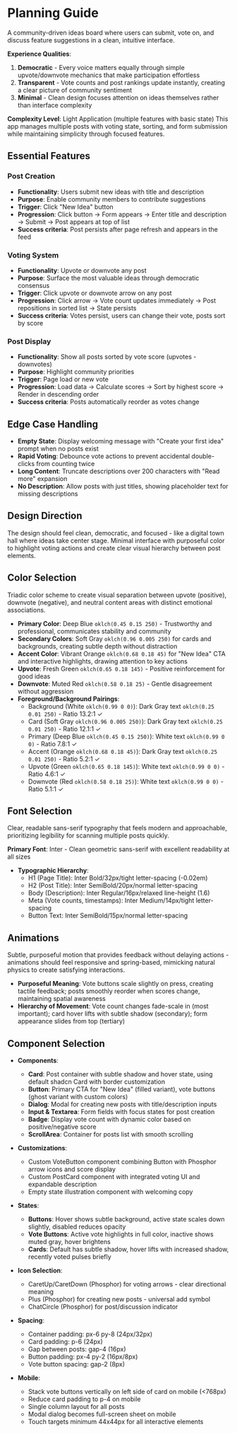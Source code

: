# Planning Guide

A community-driven ideas board where users can submit, vote on, and discuss feature suggestions in a clean, intuitive interface.

**Experience Qualities**:
1. **Democratic** - Every voice matters equally through simple upvote/downvote mechanics that make participation effortless
2. **Transparent** - Vote counts and post rankings update instantly, creating a clear picture of community sentiment
3. **Minimal** - Clean design focuses attention on ideas themselves rather than interface complexity

**Complexity Level**: Light Application (multiple features with basic state)
This app manages multiple posts with voting state, sorting, and form submission while maintaining simplicity through focused features.

## Essential Features

### Post Creation
- **Functionality**: Users submit new ideas with title and description
- **Purpose**: Enable community members to contribute suggestions
- **Trigger**: Click "New Idea" button
- **Progression**: Click button → Form appears → Enter title and description → Submit → Post appears at top of list
- **Success criteria**: Post persists after page refresh and appears in the feed

### Voting System
- **Functionality**: Upvote or downvote any post
- **Purpose**: Surface the most valuable ideas through democratic consensus
- **Trigger**: Click upvote or downvote arrow on any post
- **Progression**: Click arrow → Vote count updates immediately → Post repositions in sorted list → State persists
- **Success criteria**: Votes persist, users can change their vote, posts sort by score

### Post Display
- **Functionality**: Show all posts sorted by vote score (upvotes - downvotes)
- **Purpose**: Highlight community priorities
- **Trigger**: Page load or new vote
- **Progression**: Load data → Calculate scores → Sort by highest score → Render in descending order
- **Success criteria**: Posts automatically reorder as votes change

## Edge Case Handling

- **Empty State**: Display welcoming message with "Create your first idea" prompt when no posts exist
- **Rapid Voting**: Debounce vote actions to prevent accidental double-clicks from counting twice
- **Long Content**: Truncate descriptions over 200 characters with "Read more" expansion
- **No Description**: Allow posts with just titles, showing placeholder text for missing descriptions

## Design Direction

The design should feel clean, democratic, and focused - like a digital town hall where ideas take center stage. Minimal interface with purposeful color to highlight voting actions and create clear visual hierarchy between post elements.

## Color Selection

Triadic color scheme to create visual separation between upvote (positive), downvote (negative), and neutral content areas with distinct emotional associations.

- **Primary Color**: Deep Blue `oklch(0.45 0.15 250)` - Trustworthy and professional, communicates stability and community
- **Secondary Colors**: Soft Gray `oklch(0.96 0.005 250)` for cards and backgrounds, creating subtle depth without distraction
- **Accent Color**: Vibrant Orange `oklch(0.68 0.18 45)` for "New Idea" CTA and interactive highlights, drawing attention to key actions
- **Upvote**: Fresh Green `oklch(0.65 0.18 145)` - Positive reinforcement for good ideas
- **Downvote**: Muted Red `oklch(0.58 0.18 25)` - Gentle disagreement without aggression
- **Foreground/Background Pairings**:
  - Background (White `oklch(0.99 0 0)`): Dark Gray text `oklch(0.25 0.01 250)` - Ratio 13.2:1 ✓
  - Card (Soft Gray `oklch(0.96 0.005 250)`): Dark Gray text `oklch(0.25 0.01 250)` - Ratio 12.1:1 ✓
  - Primary (Deep Blue `oklch(0.45 0.15 250)`): White text `oklch(0.99 0 0)` - Ratio 7.8:1 ✓
  - Accent (Orange `oklch(0.68 0.18 45)`): Dark Gray text `oklch(0.25 0.01 250)` - Ratio 5.2:1 ✓
  - Upvote (Green `oklch(0.65 0.18 145)`): White text `oklch(0.99 0 0)` - Ratio 4.6:1 ✓
  - Downvote (Red `oklch(0.58 0.18 25)`): White text `oklch(0.99 0 0)` - Ratio 5.1:1 ✓

## Font Selection

Clear, readable sans-serif typography that feels modern and approachable, prioritizing legibility for scanning multiple posts quickly.

**Primary Font**: Inter - Clean geometric sans-serif with excellent readability at all sizes

- **Typographic Hierarchy**:
  - H1 (Page Title): Inter Bold/32px/tight letter-spacing (-0.02em)
  - H2 (Post Title): Inter SemiBold/20px/normal letter-spacing
  - Body (Description): Inter Regular/16px/relaxed line-height (1.6)
  - Meta (Vote counts, timestamps): Inter Medium/14px/tight letter-spacing
  - Button Text: Inter SemiBold/15px/normal letter-spacing

## Animations

Subtle, purposeful motion that provides feedback without delaying actions - animations should feel responsive and spring-based, mimicking natural physics to create satisfying interactions.

- **Purposeful Meaning**: Vote buttons scale slightly on press, creating tactile feedback; posts smoothly reorder when scores change, maintaining spatial awareness
- **Hierarchy of Movement**: Vote count changes fade-scale in (most important); card hover lifts with subtle shadow (secondary); form appearance slides from top (tertiary)

## Component Selection

- **Components**:
  - **Card**: Post container with subtle shadow and hover state, using default shadcn Card with border customization
  - **Button**: Primary CTA for "New Idea" (filled variant), vote buttons (ghost variant with custom colors)
  - **Dialog**: Modal for creating new posts with title/description inputs
  - **Input & Textarea**: Form fields with focus states for post creation
  - **Badge**: Display vote count with dynamic color based on positive/negative score
  - **ScrollArea**: Container for posts list with smooth scrolling
  
- **Customizations**:
  - Custom VoteButton component combining Button with Phosphor arrow icons and score display
  - Custom PostCard component with integrated voting UI and expandable description
  - Empty state illustration component with welcoming copy
  
- **States**:
  - **Buttons**: Hover shows subtle background, active state scales down slightly, disabled reduces opacity
  - **Vote Buttons**: Active vote highlights in full color, inactive shows muted gray, hover brightens
  - **Cards**: Default has subtle shadow, hover lifts with increased shadow, recently voted pulses briefly
  
- **Icon Selection**:
  - CaretUp/CaretDown (Phosphor) for voting arrows - clear directional meaning
  - Plus (Phosphor) for creating new posts - universal add symbol
  - ChatCircle (Phosphor) for post/discussion indicator
  
- **Spacing**:
  - Container padding: px-6 py-8 (24px/32px)
  - Card padding: p-6 (24px)
  - Gap between posts: gap-4 (16px)
  - Button padding: px-4 py-2 (16px/8px)
  - Vote button spacing: gap-2 (8px)
  
- **Mobile**:
  - Stack vote buttons vertically on left side of card on mobile (<768px)
  - Reduce card padding to p-4 on mobile
  - Single column layout for all posts
  - Modal dialog becomes full-screen sheet on mobile
  - Touch targets minimum 44x44px for all interactive elements
